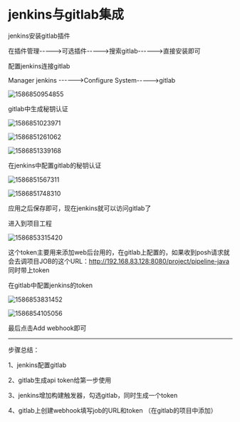 # jenkins与gitlab集成

jenkins安装gitlab插件

在插件管理----->可选插件----->搜索gitlab------>直接安装即可

配置jenkins连接gitlab

Manager jenkins ------>Configure System----->gitlab

![1586850954855](https://note.youdao.com/yws/api/personal/file/E38619B67F3E45319A3689ED90A8F0C7?method=download&shareKey=538acbd17b6249b46ef3b6a6c3bde9aa)







gitlab中生成秘钥认证

![1586851023971](https://note.youdao.com/yws/api/personal/file/0197938A3F1C47E88904CB3CC5703400?method=download&shareKey=538acbd17b6249b46ef3b6a6c3bde9aa)

![1586851261062](https://note.youdao.com/yws/api/personal/file/7410CFB1598645559B7617D6E32486A6?method=download&shareKey=538acbd17b6249b46ef3b6a6c3bde9aa)

![1586851339168](assets/1586851339168.png)

在jenkins中配置gitlab的秘钥认证

![1586851567311](https://note.youdao.com/yws/api/personal/file/901F476B653E4229900450A8DBE271F9?method=download&shareKey=538acbd17b6249b46ef3b6a6c3bde9aa)

![1586851748310](https://note.youdao.com/yws/api/personal/file/94A14A7195D545F89C5887833D198F65?method=download&shareKey=538acbd17b6249b46ef3b6a6c3bde9aa)

应用之后保存即可，现在jenkins就可以访问gitlab了

进入到项目工程

![1586853315420](https://note.youdao.com/yws/api/personal/file/4114877010E3486CBE521B3A5BEADB0B?method=download&shareKey=538acbd17b6249b46ef3b6a6c3bde9aa)

这个token主要用来添加web后台用的，在gitlab上配置的，如果收到posh请求就会去调项目JOB的这个URL：http://192.168.83.128:8080/project/pipeline-java 同时带上token

在gitlab中配置jenkins的token

![1586853831452](https://note.youdao.com/yws/api/personal/file/0819B4A9DCC543448F0BFC8E35C7D9D9?method=download&shareKey=538acbd17b6249b46ef3b6a6c3bde9aa)

![1586854105056](https://note.youdao.com/yws/api/personal/file/321181757F83427D8BB0F8524BDEB8A8?method=download&shareKey=538acbd17b6249b46ef3b6a6c3bde9aa)

最后点击Add webhook即可

---------

步骤总结：

1、jenkins配置gitlab

2、gitlab生成api token给第一步使用

3、jenkins增加构建触发器，勾选gitlab，同时生成一个token

4、gitlab上创建webhook填写job的URL和token （在gitlab的项目中添加）

